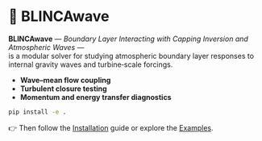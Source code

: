 # 🌊 BLINCAwave

**BLINCAwave** — *Boundary Layer Interacting with Capping Inversion and Atmospheric Waves* —  
is a modular solver for studying atmospheric boundary layer responses to internal gravity waves and turbine‑scale forcings.

- **Wave–mean flow coupling**
- **Turbulent closure testing**
- **Momentum and energy transfer diagnostics**

```bash
pip install -e .
```

👉 Then follow the [Installation](installation.md) guide or explore the [Examples](examples/01_wave_forced_bl.md).
